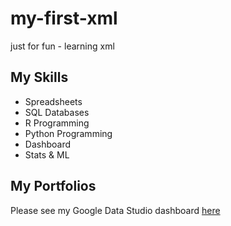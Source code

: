 # my-first-xml
just for fun - learning xml

## My Skills

- Spreadsheets
- SQL Databases
- R Programming
- Python Programming
- Dashboard
- Stats & ML

## My Portfolios

Please see my Google Data Studio dashboard [here](https://www.google.com/)
